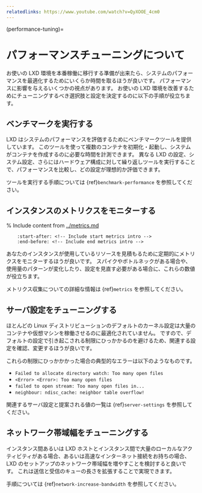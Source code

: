 ```yaml
---
relatedlinks: https://www.youtube.com/watch?v=QyXOOE_4cm0
---
```


(performance-tuning)=
# パフォーマンスチューニングについて

お使いの LXD 環境を本番稼働に移行する準備が出来たら、システムのパフォーマンスを最適化するためにいくらか時間を取るほうが良いです。
パフォーマンスに影響を与えるいくつかの視点があります。
お使いの LXD 環境を改善するためにチューニングするべき選択肢と設定を決定するのに以下の手順が役立ちます。

## ベンチマークを実行する

LXD はシステムのパフォーマンスを評価するためにベンチマークツールを提供しています。
このツールを使って複数のコンテナを初期化・起動し、システムがコンテナを作成するのに必要な時間を計測できます。
異なる LXD の設定、システム設定、さらにはハードウェア構成に対して繰り返しツールを実行することで、パフォーマンスを比較し、どの設定が理想的か評価できます。

ツールを実行する手順については {ref}`benchmark-performance` を参照してください。

## インスタンスのメトリクスをモニターする

% Include content from [../metrics.md](../metrics.md)
```{include} ../metrics.md
    :start-after: <!-- Include start metrics intro -->
    :end-before: <!-- Include end metrics intro -->
```

あなたのインスタンスが使用しているリソースを見積もるために定期的にメトリクスをモニターするほうが良いです。
スパイクやボトルネックがある場合や、使用量のパターンが変化したり、設定を見直す必要がある場合に、これらの数値が役立ちます。

メトリクス収集についての詳細な情報は {ref}`metrics` を参照してください。

## サーバ設定をチューニングする

ほとんどの Linux ディストリビューションのデフォルトのカーネル設定は大量のコンテナや仮想マシンを稼働させるのに最適化されていません。
ですので、デフォルトの設定で引き起こされる制限にひっかかるのを避けるため、関連する設定を確認、変更するほうが良いです。

これらの制限にひっかかかった場合の典型的なエラーは以下のようなものです。

* `Failed to allocate directory watch: Too many open files`
* `<Error> <Error>: Too many open files`
* `failed to open stream: Too many open files in...`
* `neighbour: ndisc_cache: neighbor table overflow!`

関連するサーバ設定と提案される値の一覧は {ref}`server-settings` を参照してください。

## ネットワーク帯域幅をチューニングする

インスタンス間あるいは LXD ホストとインスタンス間で大量のローカルなアクティビティがある場合、あるいは高速なインターネット接続をお持ちの場合、 LXD のセットアップのネットワーク帯域幅を増やすことを検討すると良いです。
これは送信と受信のキューの長さを拡張することで実現できます。

手順については {ref}`network-increase-bandwidth` を参照してください。
